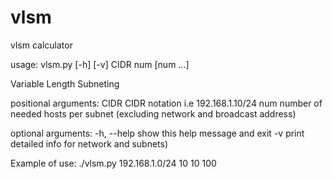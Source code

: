# vlsm
vlsm calculator




usage: vlsm.py [-h] [-v] CIDR num [num ...]

Variable Length Subneting

positional arguments:
  CIDR        CIDR notation i.e 192.168.1.10/24
  num         number of needed hosts per subnet (excluding network and
              broadcast address)

optional arguments:
  -h, --help  show this help message and exit
  -v          print detailed info for network and subnets)

Example of use: ./vlsm.py 192.168.1.0/24 10 10 100
